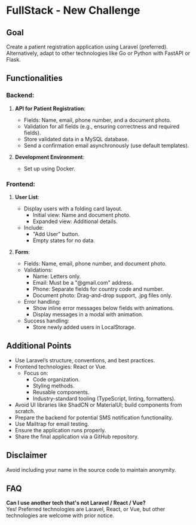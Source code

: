 # FullStack - New Challenge

## Goal
Create a patient registration application using Laravel (preferred). Alternatively, adapt to other technologies like Go or Python with FastAPI or Flask.

## Functionalities

### Backend:
1. **API for Patient Registration**:
   - Fields: Name, email, phone number, and a document photo. 
   - Validation for all fields (e.g., ensuring correctness and required fields).
   - Store validated data in a MySQL database.
   - Send a confirmation email asynchronously (use default templates).

2. **Development Environment**:
   - Set up using Docker.

### Frontend:
1. **User List**:
   - Display users with a folding card layout.
     - Initial view: Name and document photo.
     - Expanded view: Additional details.
   - Include:
     - "Add User" button.
     - Empty states for no data.

2. **Form**:
   - Fields: Name, email, phone number, and document photo.
   - Validations:
     - Name: Letters only.
     - Email: Must be a "@gmail.com" address.
     - Phone: Separate fields for country code and number.
     - Document photo: Drag-and-drop support, .jpg files only.
   - Error handling:
     - Show inline error messages below fields with animations.
     - Display messages in a modal with animation.
   - Success handling:
     - Store newly added users in LocalStorage.

## Additional Points
- Use Laravel’s structure, conventions, and best practices.
- Frontend technologies: React or Vue.
  - Focus on:
    - Code organization.
    - Styling methods.
    - Reusable components.
    - Industry-standard tooling (TypeScript, linting, formatters).
- Avoid UI libraries like ShadCN or MaterialUI; build components from scratch.
- Prepare the backend for potential SMS notification functionality.
- Use Mailtrap for email testing.
- Ensure the application runs properly.
- Share the final application via a GitHub repository.

## Disclaimer
Avoid including your name in the source code to maintain anonymity.

## FAQ
**Can I use another tech that's not Laravel / React / Vue?**  
Yes! Preferred technologies are Laravel, React, or Vue, but other technologies are welcome with prior notice.

